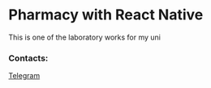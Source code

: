 # Pharmacy with React Native

This is one of the laboratory works for my uni

### Contacts:
[Telegram](https://t.me/keax4208)